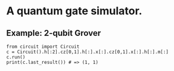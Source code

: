 # A quantum gate simulator.

## Example: 2-qubit Grover

```
from circuit import Circuit
c = Circuit().h[:2].cz[0,1].h[:].x[:].cz[0,1].x[:].h[:].m[:]
c.run()
print(c.last_result()) # => (1, 1)
```
